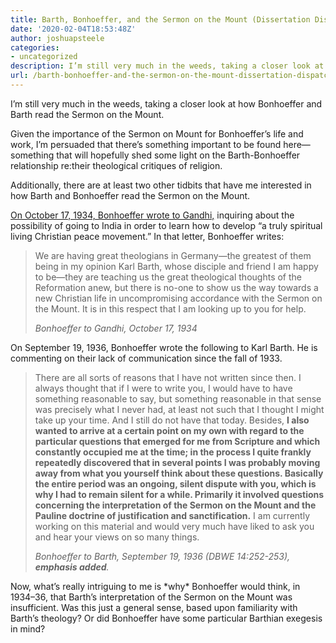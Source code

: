 ```yaml
---
title: Barth, Bonhoeffer, and the Sermon on the Mount (Dissertation Dispatch 2020-02-04)
date: '2020-02-04T18:53:48Z'
author: joshuapsteele
categories:
- uncategorized
description: I’m still very much in the weeds, taking a closer look at how Bonhoeffer and Barth read the Sermon on the Mount.
url: /barth-bonhoeffer-and-the-sermon-on-the-mount-dissertation-dispatch-2020-02-04/
---
```

I’m still very much in the weeds, taking a closer look at how Bonhoeffer and Barth read the Sermon on the Mount.

Given the importance of the Sermon on Mount for Bonhoeffer’s life and work, I’m persuaded that there’s something important to be found here—something that will hopefully shed some light on the Barth-Bonhoeffer relationship re:their theological critiques of religion.

Additionally, there are at least two other tidbits that have me interested in how Barth and Bonhoeffer read the Sermon on the Mount.

[On October 17, 1934, Bonhoeffer wrote to Gandhi,](https://relevantmagazine.com/culture/read-the-letter-dietrich-bonhoeffer-wrote-to-gandhi/) inquiring about the possibility of going to India in order to learn how to develop “a truly spiritual living Christian peace movement.” In that letter, Bonhoeffer writes:

> We are having great theologians in Germany—the greatest of them being in my opinion Karl Barth, whose disciple and friend I am happy to be—they are teaching us the great theological thoughts of the Reformation anew, but there is no-one to show us the way towards a new Christian life in uncompromising accordance with the Sermon on the Mount. It is in this respect that I am looking up to you for help.
> 
> <cite>Bonhoeffer to Gandhi, October 17, 1934</cite>

On September 19, 1936, Bonhoeffer wrote the following to Karl Barth. He is commenting on their lack of communication since the fall of 1933.

> There are all sorts of reasons that I have not written since then. I always thought that if I were to write you, I would have to have something reasonable to say, but something reasonable in that sense was precisely what I never had, at least not such that I thought I might take up your time. And I still do not have that today. Besides, **I also wanted to arrive at a certain point on my own with regard to the particular questions that emerged for me from Scripture and which constantly occupied me at the time; in the process I quite frankly repeatedly discovered that in several points I was probably moving away from what you yourself think about these questions. Basically the entire period was an ongoing, silent dispute with you, which is why I had to remain silent for a while. Primarily it involved questions concerning the interpretation of the Sermon on the Mount and the Pauline doctrine of justification and sanctification.** I am currently working on this material and would very much have liked to ask you and hear your views on so many things.
> 
> <cite>Bonhoeffer to Barth, September 19, 1936 (DBWE 14:252-253), **emphasis added**.</cite>

Now, what’s really intriguing to me is \*why\* Bonhoeffer would think, in 1934–36, that Barth’s interpretation of the Sermon on the Mount was insufficient. Was this just a general sense, based upon familiarity with Barth’s theology? Or did Bonhoeffer have some particular Barthian exegesis in mind?